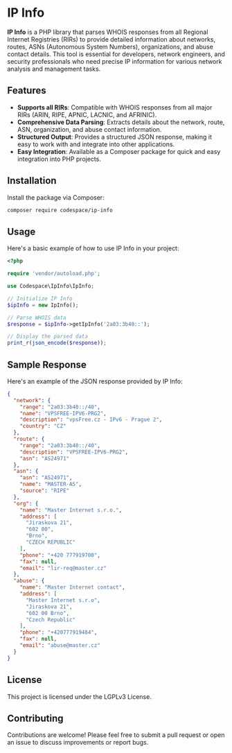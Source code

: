 # IP Info

**IP Info** is a PHP library that parses WHOIS responses from all Regional Internet Registries (RIRs) to provide detailed information about networks, routes, ASNs (Autonomous System Numbers), organizations, and abuse contact details. This tool is essential for developers, network engineers, and security professionals who need precise IP information for various network analysis and management tasks.


## Features

- **Supports all RIRs**: Compatible with WHOIS responses from all major RIRs (ARIN, RIPE, APNIC, LACNIC, and AFRINIC).
- **Comprehensive Data Parsing**: Extracts details about the network, route, ASN, organization, and abuse contact information.
- **Structured Output**: Provides a structured JSON response, making it easy to work with and integrate into other applications.
- **Easy Integration**: Available as a Composer package for quick and easy integration into PHP projects.


## Installation

Install the package via Composer:

```sh
composer require codespace/ip-info
```


## Usage

Here's a basic example of how to use IP Info in your project:

```php
<?php

require 'vendor/autoload.php';

use Codespace\IpInfo\IpInfo;

// Initialize IP Info
$ipInfo = new IpInfo();

// Parse WHOIS data
$response = $ipInfo->getIpInfo('2a03:3b40::');

// Display the parsed data
print_r(json_encode($response));
```


## Sample Response

Here's an example of the JSON response provided by IP Info:

```json
{
  "network": {
    "range": "2a03:3b40::/40",
    "name": "VPSFREE-IPV6-PRG2",
    "description": "vpsFree.cz - IPv6 - Prague 2",
    "country": "CZ"
  },
  "route": {
    "range": "2a03:3b40::/40",
    "description": "VPSFREE-IPV6-PRG2",
    "asn": "AS24971"
  },
  "asn": {
    "asn": "AS24971",
    "name": "MASTER-AS",
    "source": "RIPE"
  },
  "org": {
    "name": "Master Internet s.r.o.",
    "address": [
      "Jiraskova 21",
      "602 00",
      "Brno",
      "CZECH REPUBLIC"
    ],
    "phone": "+420 777919700",
    "fax": null,
    "email": "lir-req@master.cz"
  },
  "abuse": {
    "name": "Master Internet contact",
    "address": [
      "Master Internet s.r.o",
      "Jiraskova 21",
      "602 00 Brno",
      "Czech Republic"
    ],
    "phone": "+420777919484",
    "fax": null,
    "email": "abuse@master.cz"
  }
}
```


## License

This project is licensed under the LGPLv3 License.


## Contributing

Contributions are welcome! Please feel free to submit a pull request or open an issue to discuss improvements or report bugs.
